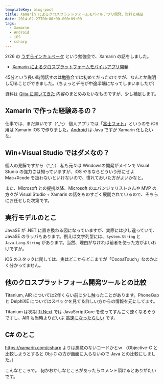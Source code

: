 ```yaml
---
templateKey: blog-post
title: Xamarin によるクロスプラットフォームモバイルアプリ開発、資料と補足
date: 2014-02-27T00:00:00.000+09:00
tags:
  - Xamarin
  - Android
  - iOS
  - csharp
---
```

2/26 の [うずらインキュベータ](http://atnd.org/events/47898) という勉強会で、Xamarin の話をしました。
<!--more-->

* [Xamarin によるクロスプラットフォームモバイルアプリ開発](http://www.slideshare.net/slideshow/embed_code/31674661)

45分という長い時間話すのは勉強会では初めてだったのですが、なんとか説明し切ることができました。（ちょっとデモが中途半端になってしまいましたが）

資料は [Qiita に書いてきた](http://qiita.com/tags/xamarin) 内容のまとめみたいなものですが、少し補足します。

## Xamarin で作った経験あるの？

仕事では、まだ無いです（^_^;）
個人アプリでは「[富士フォト](https://itunes.apple.com/us/app/fu-shifoto/id806913229)」というのを iOS 用は Xamarin.iOS で作りました。[Android](https://play.google.com/store/apps/details?id=com.amay077.android.fujiphoto) は Java ですが Xamarin 化したいな。

## Win+Visual Studio ではダメなの？

個人の見解ですから（^_^;）
私も元々は Windowsの開発がメインで Visual Studio の強力さは知っていますが、iOS やるならどういう形にせよ Mac+Xcode を扱わないといけないので、慣れておいた方がよいかなと。

また、Microsoft との提携以降、Microsoft のエバンジェリストさんや MVP の方々が Visual Studio + Xamarin の話をものすごく展開されているので、そちらにお任せした次第です。

## 実行モデルのとこ

JavaSE が .NET に置き換わる図になっていますが、実際には少し違っていて、JavaSE のラッパもあります。例えば文字列型には、``System.String`` と ``Java.Lang.String`` があります。当然、理由がなければ前者を使った方がよいわけですが。

iOS のスタックに関しては、実はどこからどこまでが「CocoaTouch」なのかよく分かってません。

## 他のクロスプラットフォーム開発ツールとの比較

Titanium, AIR については2年くらい前に少し触ったことがあります。PhoneGap と DelphiXE についてはスペックを見て＆詳しい方からの情報を元にしてます。

Titanium は次期 [Ti.Next](http://titanium-mobile.jp/38) では JavaScriptCore を使ってすんごく速くなるそうですし、AIR も当時よりだいぶ [高速になったらしい](http://www.slideshare.net/pik256/dev-sumi2014-13c4rev) です。

## C# のとこ

https://xamarin.com/csharp よりは悪意のないコードかとｗ
（Objective-C と比較しようとすると Obj-C の方が画面に入らないので Java との比較にしました。）



こんなところで。
何かおかしなところがあったらコメント頂けるとありがたいです。
